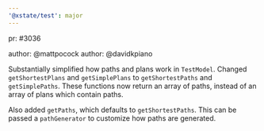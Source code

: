 ```yaml
---
'@xstate/test': major
---
```


pr: #3036

author: @mattpocock
author: @davidkpiano

Substantially simplified how paths and plans work in `TestModel`. Changed `getShortestPlans` and `getSimplePlans` to `getShortestPaths` and `getSimplePaths`. These functions now return an array of paths, instead of an array of plans which contain paths.

Also added `getPaths`, which defaults to `getShortestPaths`. This can be passed a `pathGenerator` to customize how paths are generated.
